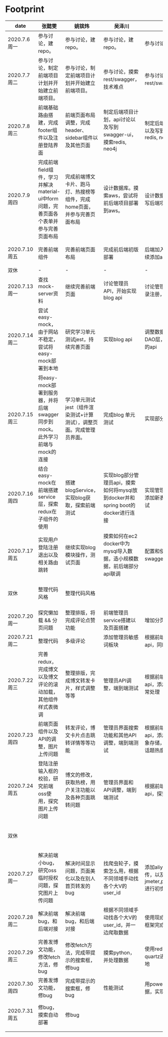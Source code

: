 # Footprint

| date          | 张懿雯                                                       | 姚镔炜                                                       | 吴泽川                                                       | 莫戈泉                                                       | 总进度                                                       |
| ------------- | ------------------------------------------------------------ | ------------------------------------------------------------ | ------------------------------------------------------------ | ------------------------------------------------------------ | ------------------------------------------------------------ |
| 2020.7.6周一  | 参与讨论，建repo。                                           | 参与讨论，建repo。                                           | 参与讨论，建repo。                                           | 参与讨论，建repo。                                           | 讨论项目业务逻辑以及技术栈，分头查找项目所需技术点。         |
| 2020.7.7周二  | 参与讨论，制定前端项目计划并开始建立前端项目。               | 参与讨论，制定前端项目计划并开始建立前端项目。               | 参与讨论，摸索rest/swagger，技术难点                         | 参与讨论，摸索rest/swagger，技术难点                         | 了解技术点，讨论项目时间进度安排，并进一步分工：前端ybw+zyw，后端API设计wzc+mgq。 |
| 2020.7.8周三  | 前端基础路由搭建，完成footer组件以及注册登陆界面             | 前端页面布局调整，完成header、sidebar组件以及其他页面        | 制定后端项目计划，api讨论以及写到swagger-ui，摸索redis, neo4j | 制定后端项目计划，api讨论以及写到swagger-ui，摸索redis, neo4j | 前后端持续推进；后端讨论API并制定计划                        |
| 2020.7.9周四  | 完成前端field组件，学习并解决material-ui中form问题，完善页面各个表单并参与完善页面布局 | 完成前端博文卡片、跑马灯、热搜榜等组件，完成home页面，并参与完善页面布局 | 设计数据库。摸索aws，尝试将前后端项目部署到aws。             | 设计数据库。建立数据库，开写后端项目。                       | 前端组件化以及页面设计；后端设计数据库持续推进               |
| 2020.7.10周五 | 完善前端组件                                                 | 完善前端页面布局                                             | 完成前后端初版部署                                           | 后端加入用户授权和认证，继续添加api                          | 前端页面继续完善，完成大致网站雏形；后端加入用户授权和认证，继续添加api；完成前后端初步部署 |
| 双休          | -                                                            | -                                                            | -                                                            | -                                                            | 开会讨论[下一周进度](https://github.com/Amoy-interest/Doc/blob/master/meeting/2020-07-11第二周进度安排.md) |
| 2020.7.13周一 | 查找mock-server资料                                          | 继续完善前端页面                                             | 讨论管理员API，开始实现blog api                              | 讨论管理员API，实现用户登录注册，添加api                     | 前端界面继续完善，开始研究mock-server；后端讨论管理员API     |
| 2020.7.14周二 | 尝试easy-mock，由于网站不稳定，尝试将easy-mock部署到本地     | 研究学习单元测试jest，持续完善页面                           | 实现blog api                                                 | 调整数据库结构，修改DTO和DAO层，实现部分topic模块的api       | 前端界面继续完善，学习mock-server和jest使用；后端实现部分api， 修改数据库和后端java代码结构 |
| 2020.7.15周三 | 将easy-mock部署到服务器，并将后端swagger同步到mock。此外学习前端与mock的连接 | 学习单元测试jest（组件渲染测试+计算测试），调整页面。完成管理员界面。 | 完成blog 单元测试                                            | 实现部分API                                                  | 前端界面继续完善，完成jest的学习，完成easy-mock的服务器端部署和swagger同步；后端继续实现api并开始测试 |
| 2020.7.16周四 | 结合easy-mock在前端搭建service层，探索redux在子组件的使用    | 搭建blogService，实现blog获取，探索前端测试                  | 实现blog部分管理员api，摸索如何将mysql放到docker并和spring boot的docker进行连接 | 实现管理员部分api，数据库添加新表，添加管理员单元测试        | 前端结合easy-mock开始搭建并实现service层，同时探索前端测试；后端学习docker并继续改进数据库和api |
| 2020.7.17周五 | 实现用户登陆注册退出以及相关路由跳转                         | 继续实现blog模块操作，测试页面                               | 摸索如何在ec2 docker中为mysql导入数据，造小规模数据，前后端部分api联调 | 配置和使用jacoco，完善swagger中各api的参数描述               | 前端开始实现user && blog的基础功能，后端继续学习docker并完善api |
| 双休          | 整理代码风格                                                 | 整理代码风格                                                 |                                                              |                                                              | 开会讨论[下周进度](https://github.com/Amoy-interest/Doc/blob/master/meeting/2020-07-17 第三周进度安排.md) |
| 2020.7.20周一 | 探究懒加载 && 分页问题                                       | 整理排版，将完成评论点赞功能                                 | 前端管理员service搭建以及页面搭建                            | 增加分页功能并重构后端代码                                   | 前后端持续完善业务逻辑                                       |
| 2020.7.21周二 | 整理代码                                                     | 多级评论                                                     | 添加管理员敏感词板块                                         | 根据前端需求添加并实现新的api，同时继续实现分页功能          | 前后端持续完善业务逻辑                                       |
| 2020.7.22周三 | 完善redux，完成博文以及博文评论的滚动加载，其他组件样式表微调 | 整理排版，完成博文转发卡片，样式调整等等                     | 管理员API调整，端到端测试                                    | 根据前端需求添加和调整api，添加参数校验和全局异常处理        | 前后端持续推进                                               |
| 2020.7.23周四 | 前端页面组件以及API的调整，图片上传问题                      | 转发评论，博文卡片点击跳转详情等等功能                       | 管理员界面搜索功能和其他API调整，端到端测试                  | 根据前端需求添加和调整api，添加Oss服务，实现对象存储，利用reddit算法实现话题热度统计 | 前后端持续完善业务逻辑                                       |
| 2020.7.24周五 | 登陆注册输入框的校验，研究前端oss使用，探究图片上传问题      | 博文的修改，获取热榜，用户关注功能以及各种页面跳转问题       | 管理员界面和API调整，端到端测试                              | 根据前端需求添加和调整api，探究图片上传问题                  | 前后端持续完善业务逻辑                                       |
| 双休          |                                                              |                                                              |                                                              |                                                              | 开会讨论[下周进度](https://github.com/Amoy-interest/Doc/blob/master/meeting/2020-07-25 第四周进度安排.md) |
| 2020.7.27周一 | 解决前端小bug，研究oss临时授权问题，探究图片上传问题         | 解决时间显示问题，页面美化以及在别人首页转发的bug            | 找爬虫轮子，摸索怎么用，根据不同领域手动找各个大V的user_id   | 添加aliyun sts完成图片上传，以及oss授权。使用jmeter,prometheus,actuator进行初步测试 | 前端持续完善业务逻辑，后端进行初步测试，摸索爬虫             |
| 2020.7.28周二 | 解决前端bug，和后端对接                                      | 解决前端bug，和后端对接                                      | 根据不同领域手动找各个大V的user_id，并一边爬取数据           | 使用现成的spring+shiro+jwt框架完成用户认证授权               | 前端持续完善业务逻辑                                         |
| 2020.7.29周三 | 完善发博文功能，修改fetch方法，修bug                         | 修改fetch方法，完成带提示的搜索框，修bug                     | 摸索python，并处理数据                                       | 使用redis记录点赞数，用quartz进行定时将点赞数据落地          | 前端根据后端变动修改fetch以及一系列API                       |
| 2020.7.30周四 | 完善发博文功能，修bug                                        | 完成带提示的搜索框，修bug                                    | 性能测试                                                     | 用powerdesigner生成测试数据，实现前端新增的功能              | 前端持续完善业务逻辑，开会讨论后续[安排](https://github.com/Amoy-interest/Doc/blob/master/meeting/2020.7.30会议记录.md) |
| 2020.7.31周五 | 修bug，摸索自动部署                                          | 修bug                                                        |                                                              |                                                              | 开会讨论八月[安排](https://github.com/Amoy-interest/Doc/blob/master/meeting/2020-07-31 八月安排.md) |
|               |                                                              |                                                              |                                                              |                                                              |                                                              |

